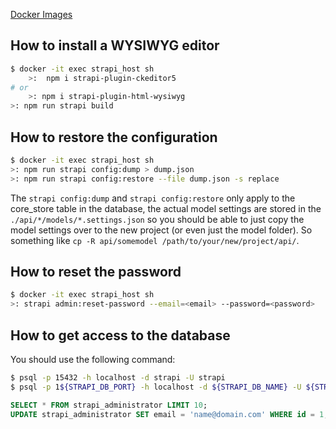 
[Docker Images](https://hub.docker.com/r/strapi/strapi/)

## How to install a WYSIWYG editor

``` bash
$ docker -it exec strapi_host sh
    >:  npm i strapi-plugin-ckeditor5
# or
    >: npm i strapi-plugin-html-wysiwyg
>: npm run strapi build
```

## How to restore the configuration

``` bash
$ docker -it exec strapi_host sh
>: npm run strapi config:dump > dump.json
>: npm run strapi config:restore --file dump.json -s replace
```

The `strapi config:dump` and `strapi config:restore` only apply to the core_store table in the database, the actual model settings are stored in the `./api/*/models/*.settings.json` so you should be able to just copy the model settings over to the new project (or even just the model folder). So something like `cp -R api/somemodel /path/to/your/new/project/api/`.

## How to reset the password

``` bash
$ docker -it exec strapi_host sh
>: strapi admin:reset-password --email=<email> --password=<password>
```

## How to get access to the database

You should use the following command: 
``` bash
$ psql -p 15432 -h localhost -d strapi -U strapi
$ psql -p 1${STRAPI_DB_PORT} -h localhost -d ${STRAPI_DB_NAME} -U ${STRAPI_DB_USER}
```

``` SQL
SELECT * FROM strapi_administrator LIMIT 10;
UPDATE strapi_administrator SET email = 'name@domain.com' WHERE id = 1;
```

